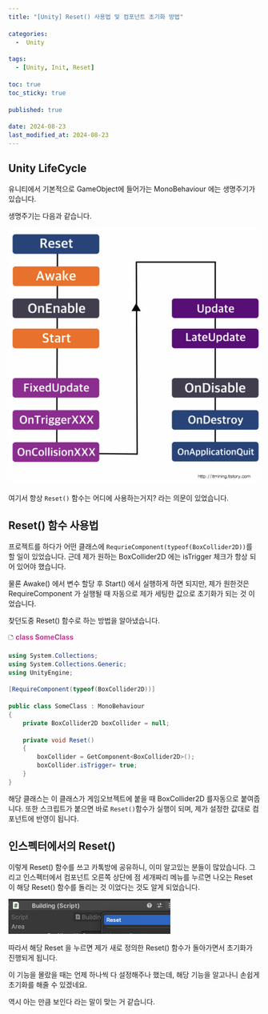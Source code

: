 ```yaml
---
title: "[Unity] Reset() 사용법 및 컴포넌트 초기화 방법"

categories:
  -  Unity
  
tags:
  - [Unity, Init, Reset]

toc: true
toc_sticky: true

published: true

date: 2024-08-23
last_modified_at: 2024-08-23
---
```


## Unity LifeCycle

유니티에서 기본적으로 GameObject에 들어가는 MonoBehaviour 에는 생명주기가 있습니다.

생명주기는 다음과 같습니다.

![Unity LifeCycle](/images/Pasted%20image%2020240823155242.png)

여기서 항상 `Reset()` 함수는 어디에 사용하는거지? 라는 의문이 있었습니다.

## Reset() 함수 사용법

프로젝트를 하다가 어떤 클래스에 `RequrieComponent(typeof(BoxCollider2D))`를 할 일이 있었습니다. 근데 제가 원하는 BoxCollider2D 에는 isTrigger 체크가 항상 되어 있어야 했습니다. 

물론 Awake() 에서 변수 할당 후 Start() 에서 실행하게 하면 되지만, 제가 원한것은 RequireComponent 가 실행될 때 자동으로 제가 세팅한 값으로 초기화가 되는 것 이었습니다.

찾던도중 Reset() 함수로 하는 방법을 알아냈습니다.

🗅 **<span style="color: #c03a92">class SomeClass</span>**
```csharp
using System.Collections;
using System.Collections.Generic;
using UnityEngine;

[RequireComponent(typeof(BoxCollider2D))]

public class SomeClass : MonoBehaviour
{
	private BoxCollider2D boxCollider = null;
		
	private void Reset()
	{
		boxCollider = GetComponent<BoxCollider2D>();
		boxCollider.isTrigger= true;
	}
}
```

해당 클래스는 이 클래스가 게임오브젝트에 붙을 때 BoxCollider2D 를자동으로 붙여줍니다. 또한 스크립트가 붙으면 바로 `Reset()`함수가 실행이 되며, 제가 설정한 값대로 컴포넌트에 반영이 됩니다.

## 인스펙터에서의 Reset()

이렇게 Reset() 함수를 쓰고 카톡방에 공유하니, 이미 알고있는 분들이 많았습니다. 그리고 인스펙터에서 컴포넌트 오른쪽 상단에 점 세개짜리 메뉴를 누르면 나오는 Reset 이 해당 Reset() 함수를 돌리는 것 이었다는 것도 알게 되었습니다.

![](/images/Pasted%20image%2020240823160332.png)

따라서 해당 Reset 을 누르면 제가 새로 정의한 Reset() 함수가 돌아가면서 초기화가 진행되게 됩니다.

이 기능을 몰랐을 때는 언제 하나씩 다 설정해주나 했는데, 해당 기능을 알고나니 손쉽게 초기화를 해줄 수 있겠네요.

역시 아는 만큼 보인다 라는 말이 맞는 거 같습니다.
